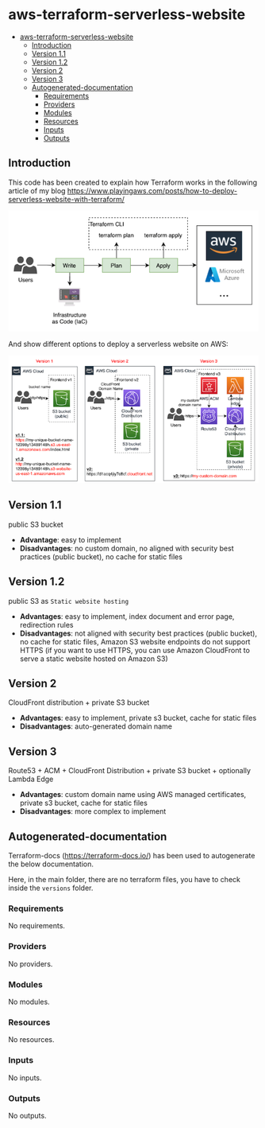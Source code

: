 # aws-terraform-serverless-website

- [aws-terraform-serverless-website](#aws-terraform-serverless-website)
  - [Introduction](#introduction)
  - [Version 1.1](#version-11)
  - [Version 1.2](#version-12)
  - [Version 2](#version-2)
  - [Version 3](#version-3)
  - [Autogenerated-documentation](#autogenerated-documentation)
    - [Requirements](#requirements)
    - [Providers](#providers)
    - [Modules](#modules)
    - [Resources](#resources)
    - [Inputs](#inputs)
    - [Outputs](#outputs)

## Introduction

This code has been created to explain how Terraform works in the following article of my blog <https://www.playingaws.com/posts/how-to-deploy-serverless-website-with-terraform/>

![how-terraform-works](diagrams/how-terraform-works.png)

And show different options to deploy a serverless website on AWS:

![terraform-website](diagrams/terraform-website.png)

## Version 1.1

public S3 bucket

- **Advantage**: easy to implement
- **Disadvantages**: no custom domain, no aligned with security best practices (public bucket), no cache for static files

## Version 1.2

public S3 as `Static website hosting`

- **Advantages**: easy to implement, index document and error page, redirection rules
- **Disadvantages**: not aligned with security best practices (public bucket), no cache for static files, Amazon S3 website endpoints do not support HTTPS (if you want to use HTTPS, you can use Amazon CloudFront to serve a static website hosted on Amazon S3)

## Version 2

CloudFront distribution + private S3 bucket

- **Advantages**: easy to implement, private s3 bucket, cache for static files
- **Disadvantages**: auto-generated domain name

## Version 3

Route53 + ACM + CloudFront Distribution + private S3 bucket + optionally Lambda Edge

- **Advantages**: custom domain name using AWS managed certificates, private s3 bucket, cache for static files
- **Disadvantages**: more complex to implement

## Autogenerated-documentation

Terraform-docs (https://terraform-docs.io/) has been used to autogenerate the below documentation.

Here, in the main folder, there are no terraform files, you have to check inside the `versions` folder.

<!-- BEGIN_TF_DOCS -->
### Requirements

No requirements.

### Providers

No providers.

### Modules

No modules.

### Resources

No resources.

### Inputs

No inputs.

### Outputs

No outputs.
<!-- END_TF_DOCS -->